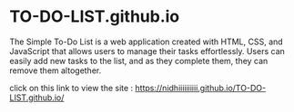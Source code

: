 # TO-DO-LIST.github.io
The Simple To-Do List is a web application created with HTML, CSS, and JavaScript that allows users to manage their tasks effortlessly. Users can easily add new tasks to the list, and as they complete them, they can  remove them altogether. 

click on this link to view the site : https://nidhiiiiiiiiii.github.io/TO-DO-LIST.github.io/

